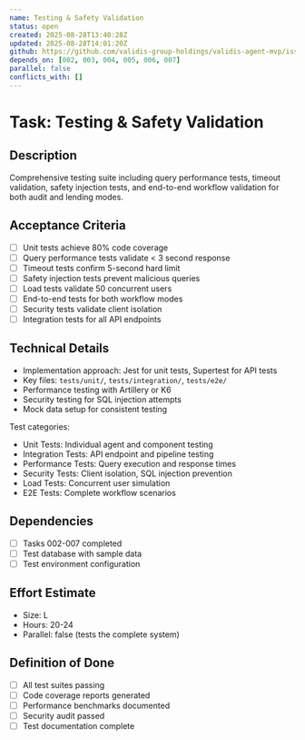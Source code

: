```yaml
---
name: Testing & Safety Validation
status: open
created: 2025-08-28T13:40:28Z
updated: 2025-08-28T14:01:20Z
github: https://github.com/validis-group-holdings/validis-agent-mvp/issues/9
depends_on: [002, 003, 004, 005, 006, 007]
parallel: false
conflicts_with: []
---
```


# Task: Testing & Safety Validation

## Description
Comprehensive testing suite including query performance tests, timeout validation, safety injection tests, and end-to-end workflow validation for both audit and lending modes.

## Acceptance Criteria
- [ ] Unit tests achieve 80% code coverage
- [ ] Query performance tests validate < 3 second response
- [ ] Timeout tests confirm 5-second hard limit
- [ ] Safety injection tests prevent malicious queries
- [ ] Load tests validate 50 concurrent users
- [ ] End-to-end tests for both workflow modes
- [ ] Security tests validate client isolation
- [ ] Integration tests for all API endpoints

## Technical Details
- Implementation approach: Jest for unit tests, Supertest for API tests
- Key files: `tests/unit/`, `tests/integration/`, `tests/e2e/`
- Performance testing with Artillery or K6
- Security testing for SQL injection attempts
- Mock data setup for consistent testing

Test categories:
- Unit Tests: Individual agent and component testing
- Integration Tests: API endpoint and pipeline testing
- Performance Tests: Query execution and response times
- Security Tests: Client isolation, SQL injection prevention
- Load Tests: Concurrent user simulation
- E2E Tests: Complete workflow scenarios

## Dependencies
- [ ] Tasks 002-007 completed
- [ ] Test database with sample data
- [ ] Test environment configuration

## Effort Estimate
- Size: L
- Hours: 20-24
- Parallel: false (tests the complete system)

## Definition of Done
- [ ] All test suites passing
- [ ] Code coverage reports generated
- [ ] Performance benchmarks documented
- [ ] Security audit passed
- [ ] Test documentation complete